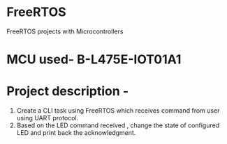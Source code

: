 # FreeRTOS
FreeRTOS projects with Microcontrollers
# MCU used- B-L475E-IOT01A1
# Project description - 
1. Create a CLI task using FreeRTOS which receives command from user using UART protocol.
2. Based on the LED command received , change the state of configured LED and print back the acknowledgment.
   

